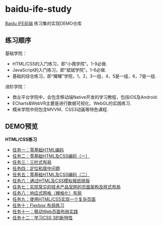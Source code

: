 # baidu-ife-study
[Baidu IFE前端](http://ife.baidu.com/) 练习集的实现DEMO仓库

## 练习顺序
基础学院：
* HTML/CSS的入门练习，即“小薇学院”。1-9必做.
* JavaScript的入门练习，即“斌斌学院”。1-6必做.
* 基础的综合练习，即“耀耀”学院，1，2，3一组，4，5是一组，6，7是一组.

进阶学院：
* 商业平台学院中，会包含移动端Native开发的学习教程，包括iOS及Android.
* ECharts&WebVR主要是进行数据可视化、WebGL的实践练习.
* 糯米学院中则包含MVVM、CSS3动画等特色课程.

## DEMO预览
**HTML/CSS练习**
* [任务一：零基础HTML编码]()
* [任务二：零基础HTML及CSS编码（一）]()
* [任务三：三栏式布局]()
* [任务四：定位和居中问题]()
* [任务五：零基础HTML及CSS编码（二）]()
* [任务六：通过HTML及CSS模拟报纸排版]()
* [任务七：实现常见的技术产品官网的页面架构及样式布局]()
* [任务八：响应式网格（栅格化）布局]()
* [任务九：使用HTML/CSS实现一个复杂页面]()
* [任务十：Flexbox 布局练习]()
* [任务十一：移动Web页面布局实践]()
* [任务十二：学习CSS 3的新特性]()

